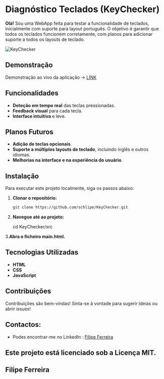 # Diagnóstico Teclados (KeyChecker)
**Olá!** Sou uma WebApp feita para testar a funcionalidade de teclados, inicialmente com suporte para layout português. O objetivo é garantir que todos os teclados funcionem corretamente, com planos para adicionar suporte a todos os layouts de teclado.


![KeyChecker](https://github.com/user-attachments/assets/7dda3f22-13a1-442c-8298-c8fafad45d2d)


## Demonstração

Demonstração ao vivo da aplicação -> [LINK](https://schlipe.github.io/KeyChecker)

## Funcionalidades

- **Deteção em tempo real** das teclas pressionadas.
- **Feedback visual** para cada tecla.
- **Interface intuitiva** e leve.

## Planos Futuros

- **Adição de teclas opcionais**.
- **Suporte a múltiplos layouts de teclado**, incluindo inglês e outros idiomas.
- **Melhorias na interface e na experiência do usuário**.

  
## Instalação

Para executar este projeto localmente, siga os passos abaixo:

1. **Clonar o repositório:**
   ```bash
   git clone https://github.com/schlipe/KeyChecker.git

2. **Navegue até ao projeto:**

	cd KeyChecker/src
  

3.**Abra o ficheiro main.html.**

## Tecnologias Utilizadas

   - **HTML**
   - **CSS**
   - **JavaScript**

## Contribuições

Contribuições são bem-vindas! Sinta-se à vontade para sugerir ideias ou abrir issues!

## Contactos:

- Podes encontrar-me no LinkedIn : [Filipe Ferreira](https://www.linkedin.com/in/filiferreira/)

## Este projeto está licenciado sob a Licença MIT.

## Filipe Ferreira
